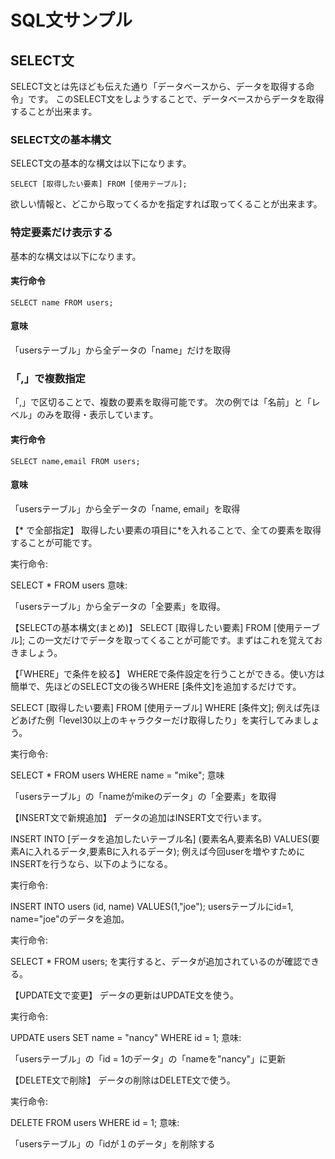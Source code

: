 # SQL文サンプル
## SELECT文
SELECT文とは先ほども伝えた通り「データベースから、データを取得する命令」です。
このSELECT文をしようすることで、データベースからデータを取得することが出来ます。

### SELECT文の基本構文
SELECT文の基本的な構文は以下になります。

```
SELECT [取得したい要素] FROM [使用テーブル];
```

欲しい情報と、どこから取ってくるかを指定すれば取ってくることが出来ます。
### 特定要素だけ表示する
基本的な構文は以下になります。

#### 実行命令
```
SELECT name FROM users;
```
#### 意味
「usersテーブル」から全データの「name」だけを取得
### 「,」で複数指定
「,」で区切ることで、複数の要素を取得可能です。
次の例では「名前」と「レベル」のみを取得・表示しています。
#### 実行命令
```
SELECT name,email FROM users;
```

#### 意味
「usersテーブル」から全データの「name, email」を取得



【* で全部指定】
取得したい要素の項目に*を入れることで、全ての要素を取得することが可能です。

実行命令:

SELECT * FROM users
意味:

「usersテーブル」から全データの「全要素」を取得。



【SELECTの基本構文(まとめ)】
SELECT [取得したい要素] FROM [使用テーブル];
この一文だけでデータを取ってくることが可能です。まずはこれを覚えておきましょう。



【「WHERE」で条件を絞る】
WHEREで条件設定を行うことができる。使い方は簡単で、先ほどのSELECT文の後ろWHERE [条件文]を追加するだけです。

SELECT [取得したい要素] FROM [使用テーブル] WHERE [条件文];
例えば先ほどあげた例「level30以上のキャラクターだけ取得したり」を実行してみましょう。

実行命令:

SELECT * FROM users WHERE name = "mike";
意味

「usersテーブル」の「nameがmikeのデータ」の「全要素」を取得



【INSERT文で新規追加】
データの追加はINSERT文で行います。

INSERT INTO [データを追加したいテーブル名] (要素名A,要素名B) VALUES(要素Aに入れるデータ,要素Bに入れるデータ);
例えば今回userを増やすためにINSERTを行うなら、以下のようになる。

実行命令:

INSERT INTO users (id, name) VALUES(1,"joe");
usersテーブルにid=1, name="joe"のデータを追加。



実行命令:

SELECT * FROM users;
を実行すると、データが追加されているのが確認できる。





【UPDATE文で変更】
データの更新はUPDATE文を使う。

実行命令:

UPDATE users SET name = "nancy" WHERE id = 1;
意味:

「usersテーブル」の「id = 1のデータ」の「nameを"nancy"」に更新





【DELETE文で削除】
データの削除はDELETE文で使う。

実行命令:

DELETE FROM users WHERE id = 1;
意味:

「usersテーブル」の「idが１のデータ」を削除する